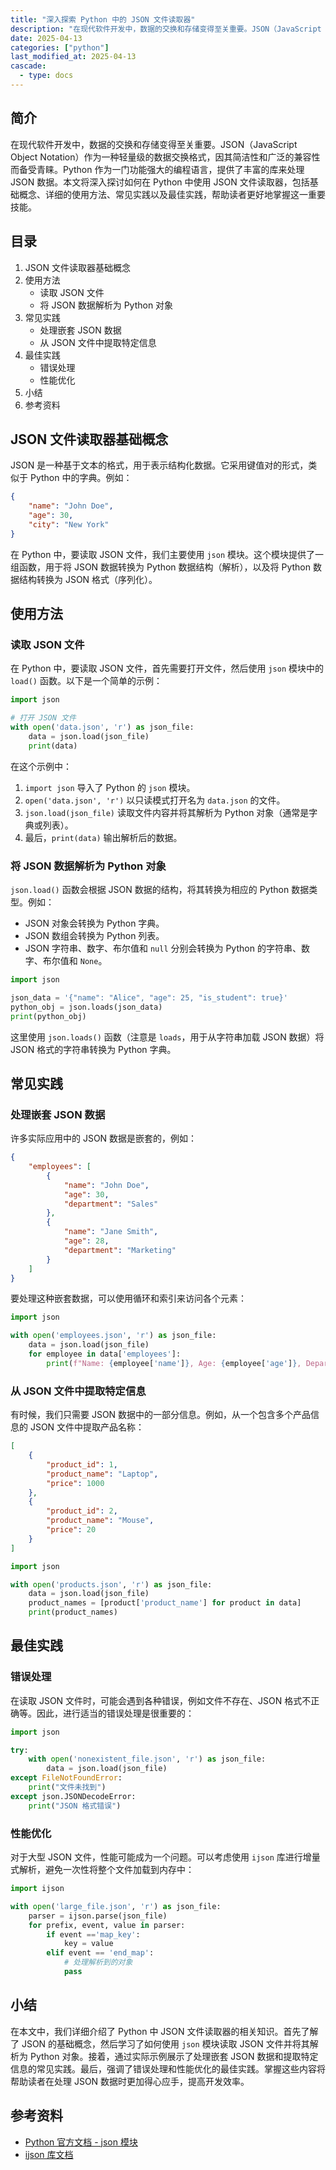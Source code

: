 ```yaml
---
title: "深入探索 Python 中的 JSON 文件读取器"
description: "在现代软件开发中，数据的交换和存储变得至关重要。JSON（JavaScript Object Notation）作为一种轻量级的数据交换格式，因其简洁性和广泛的兼容性而备受青睐。Python 作为一门功能强大的编程语言，提供了丰富的库来处理 JSON 数据。本文将深入探讨如何在 Python 中使用 JSON 文件读取器，包括基础概念、详细的使用方法、常见实践以及最佳实践，帮助读者更好地掌握这一重要技能。"
date: 2025-04-13
categories: ["python"]
last_modified_at: 2025-04-13
cascade:
  - type: docs
---
```



## 简介
在现代软件开发中，数据的交换和存储变得至关重要。JSON（JavaScript Object Notation）作为一种轻量级的数据交换格式，因其简洁性和广泛的兼容性而备受青睐。Python 作为一门功能强大的编程语言，提供了丰富的库来处理 JSON 数据。本文将深入探讨如何在 Python 中使用 JSON 文件读取器，包括基础概念、详细的使用方法、常见实践以及最佳实践，帮助读者更好地掌握这一重要技能。

<!-- more -->
## 目录
1. JSON 文件读取器基础概念
2. 使用方法
    - 读取 JSON 文件
    - 将 JSON 数据解析为 Python 对象
3. 常见实践
    - 处理嵌套 JSON 数据
    - 从 JSON 文件中提取特定信息
4. 最佳实践
    - 错误处理
    - 性能优化
5. 小结
6. 参考资料

## JSON 文件读取器基础概念
JSON 是一种基于文本的格式，用于表示结构化数据。它采用键值对的形式，类似于 Python 中的字典。例如：
```json
{
    "name": "John Doe",
    "age": 30,
    "city": "New York"
}
```
在 Python 中，要读取 JSON 文件，我们主要使用 `json` 模块。这个模块提供了一组函数，用于将 JSON 数据转换为 Python 数据结构（解析），以及将 Python 数据结构转换为 JSON 格式（序列化）。

## 使用方法

### 读取 JSON 文件
在 Python 中，要读取 JSON 文件，首先需要打开文件，然后使用 `json` 模块中的 `load()` 函数。以下是一个简单的示例：
```python
import json

# 打开 JSON 文件
with open('data.json', 'r') as json_file:
    data = json.load(json_file)
    print(data)
```
在这个示例中：
1. `import json` 导入了 Python 的 `json` 模块。
2. `open('data.json', 'r')` 以只读模式打开名为 `data.json` 的文件。
3. `json.load(json_file)` 读取文件内容并将其解析为 Python 对象（通常是字典或列表）。
4. 最后，`print(data)` 输出解析后的数据。

### 将 JSON 数据解析为 Python 对象
`json.load()` 函数会根据 JSON 数据的结构，将其转换为相应的 Python 数据类型。例如：
- JSON 对象会转换为 Python 字典。
- JSON 数组会转换为 Python 列表。
- JSON 字符串、数字、布尔值和 `null` 分别会转换为 Python 的字符串、数字、布尔值和 `None`。

```python
import json

json_data = '{"name": "Alice", "age": 25, "is_student": true}'
python_obj = json.loads(json_data)
print(python_obj)
```
这里使用 `json.loads()` 函数（注意是 `loads`，用于从字符串加载 JSON 数据）将 JSON 格式的字符串转换为 Python 字典。

## 常见实践

### 处理嵌套 JSON 数据
许多实际应用中的 JSON 数据是嵌套的，例如：
```json
{
    "employees": [
        {
            "name": "John Doe",
            "age": 30,
            "department": "Sales"
        },
        {
            "name": "Jane Smith",
            "age": 28,
            "department": "Marketing"
        }
    ]
}
```
要处理这种嵌套数据，可以使用循环和索引来访问各个元素：
```python
import json

with open('employees.json', 'r') as json_file:
    data = json.load(json_file)
    for employee in data['employees']:
        print(f"Name: {employee['name']}, Age: {employee['age']}, Department: {employee['department']}")
```

### 从 JSON 文件中提取特定信息
有时候，我们只需要 JSON 数据中的一部分信息。例如，从一个包含多个产品信息的 JSON 文件中提取产品名称：
```json
[
    {
        "product_id": 1,
        "product_name": "Laptop",
        "price": 1000
    },
    {
        "product_id": 2,
        "product_name": "Mouse",
        "price": 20
    }
]
```
```python
import json

with open('products.json', 'r') as json_file:
    data = json.load(json_file)
    product_names = [product['product_name'] for product in data]
    print(product_names)
```

## 最佳实践

### 错误处理
在读取 JSON 文件时，可能会遇到各种错误，例如文件不存在、JSON 格式不正确等。因此，进行适当的错误处理是很重要的：
```python
import json

try:
    with open('nonexistent_file.json', 'r') as json_file:
        data = json.load(json_file)
except FileNotFoundError:
    print("文件未找到")
except json.JSONDecodeError:
    print("JSON 格式错误")
```

### 性能优化
对于大型 JSON 文件，性能可能成为一个问题。可以考虑使用 `ijson` 库进行增量式解析，避免一次性将整个文件加载到内存中：
```python
import ijson

with open('large_file.json', 'r') as json_file:
    parser = ijson.parse(json_file)
    for prefix, event, value in parser:
        if event =='map_key':
            key = value
        elif event == 'end_map':
            # 处理解析到的对象
            pass
```

## 小结
在本文中，我们详细介绍了 Python 中 JSON 文件读取器的相关知识。首先了解了 JSON 的基础概念，然后学习了如何使用 `json` 模块读取 JSON 文件并将其解析为 Python 对象。接着，通过实际示例展示了处理嵌套 JSON 数据和提取特定信息的常见实践。最后，强调了错误处理和性能优化的最佳实践。掌握这些内容将帮助读者在处理 JSON 数据时更加得心应手，提高开发效率。

## 参考资料
- [Python 官方文档 - json 模块](https://docs.python.org/3/library/json.html)
- [ijson 库文档](https://pypi.org/project/ijson/)